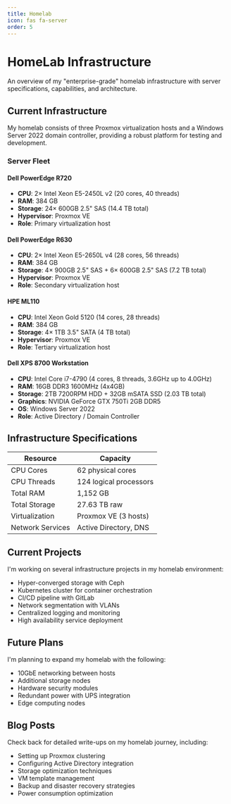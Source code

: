 ```yaml
---
title: Homelab
icon: fas fa-server
order: 5
---
```


# HomeLab Infrastructure

An overview of my "enterprise-grade" homelab infrastructure with server specifications, capabilities, and architecture.

## Current Infrastructure

My homelab consists of three Proxmox virtualization hosts and a Windows Server 2022 domain controller, providing a robust platform for testing and development.

### Server Fleet

#### Dell PowerEdge R720
- **CPU**: 2× Intel Xeon E5-2450L v2 (20 cores, 40 threads)
- **RAM**: 384 GB
- **Storage**: 24× 600GB 2.5" SAS (14.4 TB total)
- **Hypervisor**: Proxmox VE
- **Role**: Primary virtualization host

#### Dell PowerEdge R630
- **CPU**: 2× Intel Xeon E5-2650L v4 (28 cores, 56 threads)
- **RAM**: 384 GB
- **Storage**: 4× 900GB 2.5" SAS + 6× 600GB 2.5" SAS (7.2 TB total)
- **Hypervisor**: Proxmox VE
- **Role**: Secondary virtualization host

#### HPE ML110
- **CPU**: Intel Xeon Gold 5120 (14 cores, 28 threads)
- **RAM**: 384 GB
- **Storage**: 4× 1TB 3.5" SATA (4 TB total)
- **Hypervisor**: Proxmox VE
- **Role**: Tertiary virtualization host

#### Dell XPS 8700 Workstation
- **CPU**: Intel Core i7-4790 (4 cores, 8 threads, 3.6GHz up to 4.0GHz)
- **RAM**: 16GB DDR3 1600MHz (4x4GB)
- **Storage**: 2TB 7200RPM HDD + 32GB mSATA SSD (2.03 TB total)
- **Graphics**: NVIDIA GeForce GTX 750Ti 2GB DDR5
- **OS**: Windows Server 2022
- **Role**: Active Directory / Domain Controller

## Infrastructure Specifications

| Resource | Capacity |
|----------|----------|
| CPU Cores | 62 physical cores |
| CPU Threads | 124 logical processors |
| Total RAM | 1,152 GB |
| Total Storage | 27.63 TB raw |
| Virtualization | Proxmox VE (3 hosts) |
| Network Services | Active Directory, DNS |

## Current Projects

I'm working on several infrastructure projects in my homelab environment:

- Hyper-converged storage with Ceph
- Kubernetes cluster for container orchestration
- CI/CD pipeline with GitLab
- Network segmentation with VLANs
- Centralized logging and monitoring
- High availability service deployment

## Future Plans

I'm planning to expand my homelab with the following:

- 10GbE networking between hosts
- Additional storage nodes
- Hardware security modules
- Redundant power with UPS integration
- Edge computing nodes

## Blog Posts

Check back for detailed write-ups on my homelab journey, including:

- Setting up Proxmox clustering
- Configuring Active Directory integration
- Storage optimization techniques
- VM template management
- Backup and disaster recovery strategies
- Power consumption optimization
